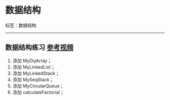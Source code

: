 ﻿# 数据结构

标签：数据结构 

---

数据结构练习 [参考视频][1]
------

 1. 添加 MyDiyArray； 
 2. 添加 MyLinkedList； 
 3. 添加 MyLinkedStack； 
 4. 添加 MySeqStack； 
 5. 添加 MyCircularQueue；
 6. 添加 calculateFactorial；


  [1]: http://pan.baidu.com/s/1jGggQoe